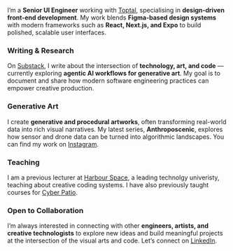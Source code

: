 I’m a **Senior UI Engineer** working with [Toptal](https://talent.toptal.com/resume/developers/john-robert-naumann), specialising in **design-driven front-end development**. My work blends **Figma-based design systems** with modern frameworks such as **React, Next.js, and Expo** to build polished, scalable user interfaces.

### Writing & Research

On [Substack](https://johnnaumann.substack.com/), I write about the intersection of **technology, art, and code** — currently exploring **agentic AI workflows for generative art**. My goal is to document and share how modern software engineering practices can empower creative production.

### Generative Art

I create **generative and procedural artworks**, often transforming real-world data into rich visual narratives. My latest series, **Anthroposcenic**, explores how sensor and drone data can be turned into algorithmic landscapes. You can find my work on [Instagram](https://www.instagram.com/anthropo_scenic_/).

### Teaching

I am a previous lecturer at [Harbour Space](https://harbour.space/faculty/john-pett), a leading technolgy univeristy, teaching about creative coding systems. I have also previously taught courses for [Cyber Patio](https://www.instagram.com/cyberpatio).

### Open to Collaboration

I’m always interested in connecting with other **engineers, artists, and creative technologists** to explore new ideas and build meaningful projects at the intersection of the visual arts and code. Let’s connect on [LinkedIn](https://www.linkedin.com/in/john-naumann-b438b42bb/).
